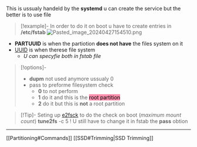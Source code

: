 This is ussualy handeld 
by the **systemd**  u can create the service but the better is to use file

>[!example]- In order to do it on boot u have to create entries in  **/etc/fstab**
![Pasted_image_20240427154510.png](/static/Pasted_image_20240427154510.png)


- **PARTUUID** is when the partiotion **does not have** the files system on it 
- [UUID](/datatypes/UUID.md) is when therese file system
	- *U can specyfie both in fstab file*

>[!options]-
>- **dupm** not used anymore ussualy 0
>- pass to preforme filesystem check
>	- **0** to not perform
>	- **1** do it and this is the <mark style="background: #FF5582A6;">root partition</mark>
>	- **2** do it but this is **not** a root partition
>


>[!Tip]- Seting up [e2fsck](/e2fsck.md) to do the check on boot
>(*maximum mount count*)
>**tune2fs** -c 5 
>! U still have to change it in fstab the  **pass** obtion

---
[[Partitioning#Commands]]
[[SSD#Trimming|SSD Trimming]]